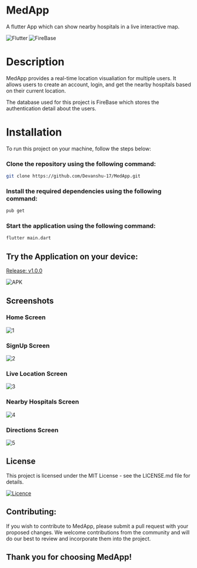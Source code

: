 # MedApp

A flutter App which can show nearby hospitals in a live interactive map.

![Flutter](https://img.shields.io/badge/Flutter-3670A0?style=for-the-badge&logo=Flutter&logoColor=ffdd54)
![FireBase](https://img.shields.io/badge/FireBase-%234ea94b.svg?style=for-the-badge&logo=FireBase&logoColor=white)

# Description

MedApp provides a real-time location visualiation for multiple users. It allows users to create an account, login, and get the nearby hospitals based on their current location.

The database used for this project is FireBase which stores the authentication detail about the users.

# Installation

To run this project on your machine, follow the steps below:

### Clone the repository using the following command:

```bash
git clone https://github.com/Devanshu-17/MedApp.git
```

### Install the required dependencies using the following command:

```bash
pub get
```

### Start the application using the following command:

```bash
flutter main.dart
```

## Try the Application on your device:

[Release: v1.0.0](https://github.com/Devanshu-17/MedApp/releases/tag/v1.0.0)


![APK](https://img.shields.io/badge/APK-3670A0?style=for-the-badge&logo=APK&logoColor=ffdd84)


## Screenshots

### Home Screen

![1](https://user-images.githubusercontent.com/93381397/235344355-7292ed9e-3c13-4ad8-9388-36b95c4f73f2.jpeg)


### SignUp Screen

![2](https://user-images.githubusercontent.com/93381397/235344362-5dadfc49-950b-4472-ac51-ec2df1d2b123.jpeg)

### Live Location Screen

![3](https://user-images.githubusercontent.com/93381397/235344475-60b06345-8079-49d9-9ab7-a9cc48e7eead.jpeg)


### Nearby Hospitals Screen

![4](https://user-images.githubusercontent.com/93381397/235344492-8adc2d4d-e3a8-4906-a9e3-b19041a705af.jpeg)


### Directions Screen

![5](https://user-images.githubusercontent.com/93381397/235344498-ef934848-cbff-4268-ace4-6391b2766ed0.jpeg)


## License

This project is licensed under the MIT License - see the LICENSE.md file for details.

[![Licence](https://img.shields.io/github/license/Ileriayo/markdown-badges?style=for-the-badge)](./LICENSE)

## Contributing:

If you wish to contribute to MedApp, please submit a pull request with your proposed changes. We welcome contributions from the community and will do our best to review and incorporate them into the project.


## Thank you for choosing MedApp!

